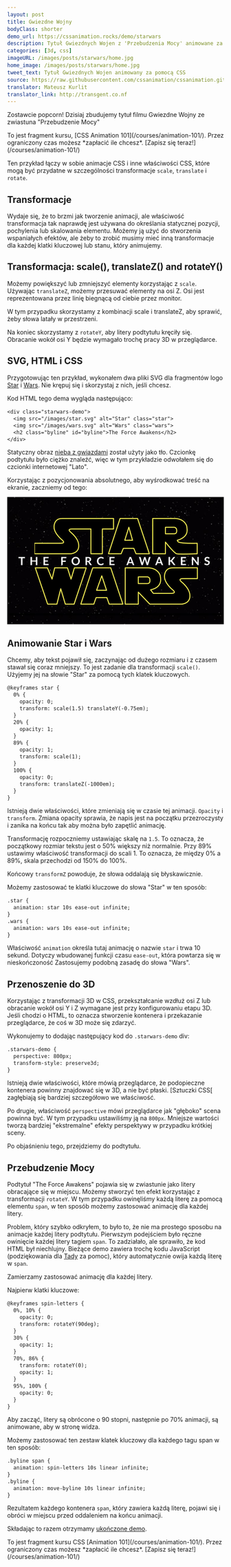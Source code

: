 ```yaml
---
layout: post
title: Gwiezdne Wojny
bodyClass: shorter
demo_url: https://cssanimation.rocks/demo/starwars
description: Tytuł Gwiezdnych Wojen z 'Przebudzenia Mocy' animowane za pomocą CSS
categories: [3d, css]
imageURL: /images/posts/starwars/home.jpg
home_image: /images/posts/starwars/home.jpg
tweet_text: Tytuł Gwiezdnych Wojen animowany za pomocą CSS
source: https://raw.githubusercontent.com/cssanimation/cssanimation.github.io/master/_posts/2015-12-10-starwars.md
translator: Mateusz Kurlit
translator_link: http://transgent.co.nf
---
```


Zostawcie popcorn! Dzisiaj zbudujemy tytuł filmu Gwiezdne Wojny ze zwiastuna &quot;Przebudzenie Mocy&quot;

<p data-height="468" data-theme-id="12592" data-slug-hash="pJzwEw" data-default-tab="result" data-user="donovanh" class="codepen">

<div class="callout">
To jest fragment kursu, [CSS Animation 101](/courses/animation-101/). Przez ograniczony czas możesz *zapłacić ile chcesz*. [Zapisz się teraz!](/courses/animation-101/)
</div>

Ten przykład łączy w sobie animacje CSS i inne właściwości CSS, kt&oacute;re mogą być przydatne w szczeg&oacute;lności transformacje `scale`, `translate` i `rotate`.

## Transformacje

Wydaje się, że to brzmi jak tworzenie animacji, ale właściwość transformacja tak naprawdę jest używana do określania statycznej pozycji, pochylenia lub skalowania elementu. Możemy ją użyć do stworzenia wspaniałych efekt&oacute;w, ale żeby to zrobić musimy mieć inną transformacje dla każdej klatki kluczowej lub stanu, kt&oacute;ry animujemy.

## Transformacja:&nbsp;scale(), translateZ() and rotateY()

Możemy powiększyć lub zmniejszyć elementy korzystając z `scale`. Używając `translateZ`, możemy przesuwać elementy na osi Z. Osi jest reprezentowana przez linię biegnącą od ciebie przez monitor.

W tym przypadku skorzystamy z kombinacji scale i translateZ, aby sprawić, żeby słowa latały w przestrzeni.

Na koniec skorzystamy z `rotateY`, aby litery podtytułu kręciły się.&nbsp; Obracanie wok&oacute;ł osi Y będzie wymagało trochę pracy 3D w przeglądarce.

## SVG, HTML i CSS

Przygotowując ten przykład, wykonałem dwa pliki SVG dla fragment&oacute;w logo [Star](/demo/starwars/images/star.svg) i [Wars](/demo/starwars/images/wars.svg). Nie krępuj się i skorzystaj z nich, jeśli chcesz.

Kod HTML tego dema wygląda następująco:

    <div class="starwars-demo">
      <img src="/images/star.svg" alt="Star" class="star">
      <img src="/images/wars.svg" alt="Wars" class="wars">
      <h2 class="byline" id="byline">The Force Awakens</h2>
    </div>

Statyczny obraz [nieba z gwiazdami](/demo/starwars/images/bg.jpg) został użyty jako tło. Czcionkę podtytułu było ciężko znaleźć, więc w tym przykładzie odwołałem się do czcionki internetowej &quot;Lato&quot;.

Korzystając z pozycjonowania absolutnego, aby wyśrodkować treść na ekranie, zaczniemy od tego:

<img src="/images/posts/starwars/starwars.jpg" />

## Animowanie Star i Wars

Chcemy, aby tekst pojawił się, zaczynając od dużego rozmiaru i z czasem stawał się coraz mniejszy. To jest zadanie dla transformacji `scale()`. Użyjemy jej na słowie &quot;Star&quot; za pomocą tych klatek kluczowych.

    @keyframes star {
      0% {
        opacity: 0;
        transform: scale(1.5) translateY(-0.75em);
      }
      20% {
        opacity: 1;
      }
      89% {
        opacity: 1;
        transform: scale(1);
      }
      100% {
        opacity: 0;
        transform: translateZ(-1000em);
      }
    }

Istnieją dwie właściwości, kt&oacute;re zmieniają się w czasie tej animacji. `Opacity` i `transform`. Zmiana opacity sprawia, że napis jest na początku przezroczysty i zanika na końcu tak aby można było zapętlić animację.

Transformację rozpoczniemy ustawiając skalę na `1.5`. To oznacza, że początkowy rozmiar tekstu jest o 50% większy niż normalnie. Przy 89% ustawimy właściwość transformacji do scali 1. To oznacza, że między 0% a 89%, skala przechodzi od 150% do 100%.

Końcowy `transformZ` powoduje, że słowa oddalają się błyskawicznie.

Możemy zastosować te klatki kluczowe do słowa &quot;Star&quot; w ten spos&oacute;b:

    .star {
      animation: star 10s ease-out infinite;
    }
    .wars {
      animation: wars 10s ease-out infinite;
    }

Właściwość `animation` określa tutaj animację o nazwie `star` i trwa 10 sekund. Dotyczy wbudowanej funkcji czasu `ease-out`, kt&oacute;ra powtarza się w nieskończoność Zastosujemy podobną zasadę do słowa &quot;Wars&quot;.

## Przenoszenie do 3D

Korzystając z transformacji 3D w CSS, przekształcanie wzdłuż osi Z lub obracanie wok&oacute;ł osi Y i Z wymagane jest przy konfigurowaniu etapu 3D. Jeśli chodzi o HTML, to oznacza stworzenie kontenera i przekazanie przeglądarce, że coś w 3D może się zdarzyć.

Wykonujemy to dodając następujący kod do&nbsp;`.starwars-demo` div:

    .starwars-demo {
      perspective: 800px;
      transform-style: preserve3d;
    }

Istnieją dwie właściwości, kt&oacute;re m&oacute;wią przeglądarce, że podopieczne kontenera powinny znajdować się w 3D, a nie być płaski. [Sztuczki CSS[ zagłębiają się bardziej szczeg&oacute;łowo we właściwość.

Po drugie, właściwość `perspective` m&oacute;wi przeglądarce jak &quot;głęboko&quot; scena powinna być. W tym przypadku ustawiliśmy ją na `800px`. Mniejsze wartości tworzą bardziej &quot;ekstremalne&quot; efekty perspektywy w przypadku kr&oacute;tkiej sceny.

Po objaśnieniu tego, przejdziemy do podtytułu.

## Przebudzenie Mocy

Podtytuł &quot;The Force Awakens&quot; pojawia się w zwiastunie jako litery obracające się w miejscu. Możemy stworzyć ten efekt korzystając z transformacji `rotateY`. W tym przypadku owinęliśmy każdą literę za pomocą elementu `span`, w ten spos&oacute;b możemy zastosować animację dla każdej litery.

Problem, kt&oacute;ry szybko odkryłem, to było to, że nie ma prostego sposobu na animacje każdej litery podtytułu. Pierwszym podejściem było ręczne owinięcie każdej litery tagiem `span`. To zadziałało, ale sprawiło, że kod HTML był niechlujny. Bieżące demo zawiera trochę kodu JavaScript (podziękowania dla [Tady](https://twitter.com/tadywankenobi) za pomoc), kt&oacute;ry automatycznie owija każdą literę w `span`.

Zamierzamy zastosować animację dla każdej litery.

Najpierw klatki kluczowe:

    @keyframes spin-letters {
      0%, 10% {
        opacity: 0;
        transform: rotateY(90deg);
      }
      30% {
        opacity: 1;
      }
      70%, 86% {
        transform: rotateY(0);
        opacity: 1;
      }
      95%, 100% {
        opacity: 0;
      }
    }

Aby zacząć, litery są obr&oacute;cone o 90 stopni, następnie po 70% animacji, są animowane, aby w stronę widza.

Możemy zastosować ten zestaw klatek kluczowy dla każdego tagu span w ten spos&oacute;b:&nbsp;

    .byline span {
      animation: spin-letters 10s linear infinite;
    }
    .byline {
      animation: move-byline 10s linear infinite;
    }

Rezultatem każdego kontenera `span`, kt&oacute;ry zawiera każdą literę, pojawi się i obr&oacute;ci w miejscu przed oddaleniem na końcu animacji.

Składając to razem otrzymamy [ukończone demo](http://codepen.io/donovanh/pen/pJzwEw?editors=110).
<p data-height="468" data-theme-id="12592" data-slug-hash="pJzwEw" data-default-tab="result" data-user="donovanh" class="codepen">

<script async src="//assets.codepen.io/assets/embed/ei.js"></script>

<div class="callout">
To jest fragment kursu CSS [Animation 101](/courses/animation-101/). Przez ograniczony czas możesz&nbsp;*zapłacić ile chcesz*. [Zapisz się teraz!](/courses/animation-101/)
</div>
